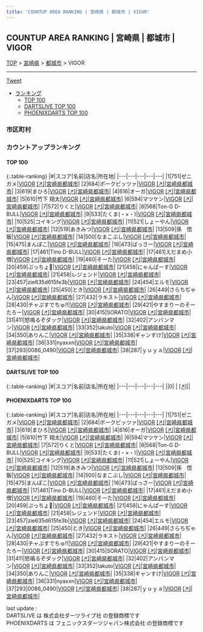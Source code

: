 ```yaml
---
title: 'COUNTUP AREA RANKING | 宮崎県 | 都城市 | VIGOR'
---
```

## COUNTUP AREA RANKING | 宮崎県 | 都城市 | VIGOR

[TOP](/darts/rank/) > [宮崎県](/darts/rank/宮崎県/) > [都城市](/darts/rank/宮崎県/都城市/) > VIGOR

___

<a href="https://twitter.com/share?ref_src=twsrc%5Etfw" data-text="COUNTUP AREA RANKING | 宮崎県都城市VIGOR" class="twitter-share-button" data-hashtags="DARTSLIVE,PHOENIXDARTS,darts,ダーツ" data-show-count="false">Tweet</a>

* [ランキング](#カウントアップランキング)
    * [TOP 100](#top-100)
    * [DARTSLIVE TOP 100](#dartslive-top-100)
    * [PHOENIXDARTS TOP 100](#phoenixdarts-top-100)

### 市区町村

<ul>

</ul>

### カウントアップランキング

#### TOP 100



{:.table-ranking}
|#|スコア|名前|店名|所在地|
|---|---|---|---|---|
|1|751|<span class="rank-name-pd">ゼニガメ</span>|<a href="/darts/rank/shops/43596.html">VIGOR</a> <a href="https://vs.phoenixdarts.com/jp/shop/shopDetailInfo/s_43596?s_seq=43596">[↗]</a>|<a href="/darts/rank/宮崎県/都城市">宮崎県都城市</a>|
|2|684|<span class="rank-name-pd">ポークピッツァ</span>|<a href="/darts/rank/shops/43596.html">VIGOR</a> <a href="https://vs.phoenixdarts.com/jp/shop/shopDetailInfo/s_43596?s_seq=43596">[↗]</a>|<a href="/darts/rank/宮崎県/都城市">宮崎県都城市</a>|
|3|619|<span class="rank-name-pd">まひろ</span>|<a href="/darts/rank/shops/43596.html">VIGOR</a> <a href="https://vs.phoenixdarts.com/jp/shop/shopDetailInfo/s_43596?s_seq=43596">[↗]</a>|<a href="/darts/rank/宮崎県/都城市">宮崎県都城市</a>|
|4|616|<span class="rank-name-pd">オーガ</span>|<a href="/darts/rank/shops/43596.html">VIGOR</a> <a href="https://vs.phoenixdarts.com/jp/shop/shopDetailInfo/s_43596?s_seq=43596">[↗]</a>|<a href="/darts/rank/宮崎県/都城市">宮崎県都城市</a>|
|5|610|<span class="rank-name-pd">竹下 翔太</span>|<a href="/darts/rank/shops/43596.html">VIGOR</a> <a href="https://vs.phoenixdarts.com/jp/shop/shopDetailInfo/s_43596?s_seq=43596">[↗]</a>|<a href="/darts/rank/宮崎県/都城市">宮崎県都城市</a>|
|6|594|<span class="rank-name-pd">マツケン</span>|<a href="/darts/rank/shops/43596.html">VIGOR</a> <a href="https://vs.phoenixdarts.com/jp/shop/shopDetailInfo/s_43596?s_seq=43596">[↗]</a>|<a href="/darts/rank/宮崎県/都城市">宮崎県都城市</a>|
|7|572|<span class="rank-name-pd">りくと</span>|<a href="/darts/rank/shops/43596.html">VIGOR</a> <a href="https://vs.phoenixdarts.com/jp/shop/shopDetailInfo/s_43596?s_seq=43596">[↗]</a>|<a href="/darts/rank/宮崎県/都城市">宮崎県都城市</a>|
|8|568|<span class="rank-name-pd">Ton-G D-BULL</span>|<a href="/darts/rank/shops/43596.html">VIGOR</a> <a href="https://vs.phoenixdarts.com/jp/shop/shopDetailInfo/s_43596?s_seq=43596">[↗]</a>|<a href="/darts/rank/宮崎県/都城市">宮崎県都城市</a>|
|9|533|<span class="rank-name-pd">たくま(・×・)</span>|<a href="/darts/rank/shops/43596.html">VIGOR</a> <a href="https://vs.phoenixdarts.com/jp/shop/shopDetailInfo/s_43596?s_seq=43596">[↗]</a>|<a href="/darts/rank/宮崎県/都城市">宮崎県都城市</a>|
|10|525|<span class="rank-name-pd">コイキング</span>|<a href="/darts/rank/shops/43596.html">VIGOR</a> <a href="https://vs.phoenixdarts.com/jp/shop/shopDetailInfo/s_43596?s_seq=43596">[↗]</a>|<a href="/darts/rank/宮崎県/都城市">宮崎県都城市</a>|
|11|521|<span class="rank-name-pd">しょーやん</span>|<a href="/darts/rank/shops/43596.html">VIGOR</a> <a href="https://vs.phoenixdarts.com/jp/shop/shopDetailInfo/s_43596?s_seq=43596">[↗]</a>|<a href="/darts/rank/宮崎県/都城市">宮崎県都城市</a>|
|12|519|<span class="rank-name-pd">あきみつ</span>|<a href="/darts/rank/shops/43596.html">VIGOR</a> <a href="https://vs.phoenixdarts.com/jp/shop/shopDetailInfo/s_43596?s_seq=43596">[↗]</a>|<a href="/darts/rank/宮崎県/都城市">宮崎県都城市</a>|
|13|509|<span class="rank-name-pd">孫　悟飯</span>|<a href="/darts/rank/shops/43596.html">VIGOR</a> <a href="https://vs.phoenixdarts.com/jp/shop/shopDetailInfo/s_43596?s_seq=43596">[↗]</a>|<a href="/darts/rank/宮崎県/都城市">宮崎県都城市</a>|
|14|500|<span class="rank-name-pd">なまこぶし</span>|<a href="/darts/rank/shops/43596.html">VIGOR</a> <a href="https://vs.phoenixdarts.com/jp/shop/shopDetailInfo/s_43596?s_seq=43596">[↗]</a>|<a href="/darts/rank/宮崎県/都城市">宮崎県都城市</a>|
|15|475|<span class="rank-name-pd">まんぽこ</span>|<a href="/darts/rank/shops/43596.html">VIGOR</a> <a href="https://vs.phoenixdarts.com/jp/shop/shopDetailInfo/s_43596?s_seq=43596">[↗]</a>|<a href="/darts/rank/宮崎県/都城市">宮崎県都城市</a>|
|16|473|<span class="rank-name-pd">ばっさー</span>|<a href="/darts/rank/shops/43596.html">VIGOR</a> <a href="https://vs.phoenixdarts.com/jp/shop/shopDetailInfo/s_43596?s_seq=43596">[↗]</a>|<a href="/darts/rank/宮崎県/都城市">宮崎県都城市</a>|
|17|461|<span class="rank-name-pd">Tino D-BULL</span>|<a href="/darts/rank/shops/43596.html">VIGOR</a> <a href="https://vs.phoenixdarts.com/jp/shop/shopDetailInfo/s_43596?s_seq=43596">[↗]</a>|<a href="/darts/rank/宮崎県/都城市">宮崎県都城市</a>|
|17|461|<span class="rank-name-pd">えだまめ小僧</span>|<a href="/darts/rank/shops/43596.html">VIGOR</a> <a href="https://vs.phoenixdarts.com/jp/shop/shopDetailInfo/s_43596?s_seq=43596">[↗]</a>|<a href="/darts/rank/宮崎県/都城市">宮崎県都城市</a>|
|19|460|<span class="rank-name-pd">そーた</span>|<a href="/darts/rank/shops/43596.html">VIGOR</a> <a href="https://vs.phoenixdarts.com/jp/shop/shopDetailInfo/s_43596?s_seq=43596">[↗]</a>|<a href="/darts/rank/宮崎県/都城市">宮崎県都城市</a>|
|20|459|<span class="rank-name-pd">ぷっちょ🤪</span>|<a href="/darts/rank/shops/43596.html">VIGOR</a> <a href="https://vs.phoenixdarts.com/jp/shop/shopDetailInfo/s_43596?s_seq=43596">[↗]</a>|<a href="/darts/rank/宮崎県/都城市">宮崎県都城市</a>|
|21|458|<span class="rank-name-pd">にゃんぱーす</span>|<a href="/darts/rank/shops/43596.html">VIGOR</a> <a href="https://vs.phoenixdarts.com/jp/shop/shopDetailInfo/s_43596?s_seq=43596">[↗]</a>|<a href="/darts/rank/宮崎県/都城市">宮崎県都城市</a>|
|21|458|<span class="rank-name-pd">レジェンド</span>|<a href="/darts/rank/shops/43596.html">VIGOR</a> <a href="https://vs.phoenixdarts.com/jp/shop/shopDetailInfo/s_43596?s_seq=43596">[↗]</a>|<a href="/darts/rank/宮崎県/都城市">宮崎県都城市</a>|
|23|457|<span class="rank-name-pd">zie635d615fe3b</span>|<a href="/darts/rank/shops/43596.html">VIGOR</a> <a href="https://vs.phoenixdarts.com/jp/shop/shopDetailInfo/s_43596?s_seq=43596">[↗]</a>|<a href="/darts/rank/宮崎県/都城市">宮崎県都城市</a>|
|24|454|<span class="rank-name-pd">エルモ</span>|<a href="/darts/rank/shops/43596.html">VIGOR</a> <a href="https://vs.phoenixdarts.com/jp/shop/shopDetailInfo/s_43596?s_seq=43596">[↗]</a>|<a href="/darts/rank/宮崎県/都城市">宮崎県都城市</a>|
|25|450|<span class="rank-name-pd">とき</span>|<a href="/darts/rank/shops/43596.html">VIGOR</a> <a href="https://vs.phoenixdarts.com/jp/shop/shopDetailInfo/s_43596?s_seq=43596">[↗]</a>|<a href="/darts/rank/宮崎県/都城市">宮崎県都城市</a>|
|26|449|<span class="rank-name-pd">さらちぢゃん</span>|<a href="/darts/rank/shops/43596.html">VIGOR</a> <a href="https://vs.phoenixdarts.com/jp/shop/shopDetailInfo/s_43596?s_seq=43596">[↗]</a>|<a href="/darts/rank/宮崎県/都城市">宮崎県都城市</a>|
|27|432|<span class="rank-name-pd">ラキスト</span>|<a href="/darts/rank/shops/43596.html">VIGOR</a> <a href="https://vs.phoenixdarts.com/jp/shop/shopDetailInfo/s_43596?s_seq=43596">[↗]</a>|<a href="/darts/rank/宮崎県/都城市">宮崎県都城市</a>|
|28|430|<span class="rank-name-pd">チャぷすでちゅ!!</span>|<a href="/darts/rank/shops/43596.html">VIGOR</a> <a href="https://vs.phoenixdarts.com/jp/shop/shopDetailInfo/s_43596?s_seq=43596">[↗]</a>|<a href="/darts/rank/宮崎県/都城市">宮崎県都城市</a>|
|29|421|<span class="rank-name-pd">やすまりーのそーたろー</span>|<a href="/darts/rank/shops/43596.html">VIGOR</a> <a href="https://vs.phoenixdarts.com/jp/shop/shopDetailInfo/s_43596?s_seq=43596">[↗]</a>|<a href="/darts/rank/宮崎県/都城市">宮崎県都城市</a>|
|30|415|<span class="rank-name-pd">SORATO</span>|<a href="/darts/rank/shops/43596.html">VIGOR</a> <a href="https://vs.phoenixdarts.com/jp/shop/shopDetailInfo/s_43596?s_seq=43596">[↗]</a>|<a href="/darts/rank/宮崎県/都城市">宮崎県都城市</a>|
|31|411|<span class="rank-name-pd">怒鳴るぞダック</span>|<a href="/darts/rank/shops/43596.html">VIGOR</a> <a href="https://vs.phoenixdarts.com/jp/shop/shopDetailInfo/s_43596?s_seq=43596">[↗]</a>|<a href="/darts/rank/宮崎県/都城市">宮崎県都城市</a>|
|32|402|<span class="rank-name-pd">アンパンマン</span>|<a href="/darts/rank/shops/43596.html">VIGOR</a> <a href="https://vs.phoenixdarts.com/jp/shop/shopDetailInfo/s_43596?s_seq=43596">[↗]</a>|<a href="/darts/rank/宮崎県/都城市">宮崎県都城市</a>|
|33|352|<span class="rank-name-pd">takuto</span>|<a href="/darts/rank/shops/43596.html">VIGOR</a> <a href="https://vs.phoenixdarts.com/jp/shop/shopDetailInfo/s_43596?s_seq=43596">[↗]</a>|<a href="/darts/rank/宮崎県/都城市">宮崎県都城市</a>|
|34|350|<span class="rank-name-pd">ありんこ</span>|<a href="/darts/rank/shops/43596.html">VIGOR</a> <a href="https://vs.phoenixdarts.com/jp/shop/shopDetailInfo/s_43596?s_seq=43596">[↗]</a>|<a href="/darts/rank/宮崎県/都城市">宮崎県都城市</a>|
|35|338|<span class="rank-name-pd">ギャンすけ</span>|<a href="/darts/rank/shops/43596.html">VIGOR</a> <a href="https://vs.phoenixdarts.com/jp/shop/shopDetailInfo/s_43596?s_seq=43596">[↗]</a>|<a href="/darts/rank/宮崎県/都城市">宮崎県都城市</a>|
|36|331|<span class="rank-name-pd">nyaxxn</span>|<a href="/darts/rank/shops/43596.html">VIGOR</a> <a href="https://vs.phoenixdarts.com/jp/shop/shopDetailInfo/s_43596?s_seq=43596">[↗]</a>|<a href="/darts/rank/宮崎県/都城市">宮崎県都城市</a>|
|37|293|<span class="rank-name-pd">0086_0490</span>|<a href="/darts/rank/shops/43596.html">VIGOR</a> <a href="https://vs.phoenixdarts.com/jp/shop/shopDetailInfo/s_43596?s_seq=43596">[↗]</a>|<a href="/darts/rank/宮崎県/都城市">宮崎県都城市</a>|
|38|287|<span class="rank-name-pd">ｙｕｙａ</span>|<a href="/darts/rank/shops/43596.html">VIGOR</a> <a href="https://vs.phoenixdarts.com/jp/shop/shopDetailInfo/s_43596?s_seq=43596">[↗]</a>|<a href="/darts/rank/宮崎県/都城市">宮崎県都城市</a>|


#### DARTSLIVE TOP 100



{:.table-ranking}
|#|スコア|名前|店名|所在地|
|---|---|---|---|---|
||0|<span class="rank-name-dl"> </span>|<a href="/darts/rank/shops/.html"></a> <a href="">[↗]</a>|<a href="/darts/rank//"></a>|


#### PHOENIXDARTS TOP 100



{:.table-ranking}
|#|スコア|名前|店名|所在地|
|---|---|---|---|---|
|1|751|<span class="rank-name-pd">ゼニガメ</span>|<a href="/darts/rank/shops/43596.html">VIGOR</a> <a href="https://vs.phoenixdarts.com/jp/shop/shopDetailInfo/s_43596?s_seq=43596">[↗]</a>|<a href="/darts/rank/宮崎県/都城市">宮崎県都城市</a>|
|2|684|<span class="rank-name-pd">ポークピッツァ</span>|<a href="/darts/rank/shops/43596.html">VIGOR</a> <a href="https://vs.phoenixdarts.com/jp/shop/shopDetailInfo/s_43596?s_seq=43596">[↗]</a>|<a href="/darts/rank/宮崎県/都城市">宮崎県都城市</a>|
|3|619|<span class="rank-name-pd">まひろ</span>|<a href="/darts/rank/shops/43596.html">VIGOR</a> <a href="https://vs.phoenixdarts.com/jp/shop/shopDetailInfo/s_43596?s_seq=43596">[↗]</a>|<a href="/darts/rank/宮崎県/都城市">宮崎県都城市</a>|
|4|616|<span class="rank-name-pd">オーガ</span>|<a href="/darts/rank/shops/43596.html">VIGOR</a> <a href="https://vs.phoenixdarts.com/jp/shop/shopDetailInfo/s_43596?s_seq=43596">[↗]</a>|<a href="/darts/rank/宮崎県/都城市">宮崎県都城市</a>|
|5|610|<span class="rank-name-pd">竹下 翔太</span>|<a href="/darts/rank/shops/43596.html">VIGOR</a> <a href="https://vs.phoenixdarts.com/jp/shop/shopDetailInfo/s_43596?s_seq=43596">[↗]</a>|<a href="/darts/rank/宮崎県/都城市">宮崎県都城市</a>|
|6|594|<span class="rank-name-pd">マツケン</span>|<a href="/darts/rank/shops/43596.html">VIGOR</a> <a href="https://vs.phoenixdarts.com/jp/shop/shopDetailInfo/s_43596?s_seq=43596">[↗]</a>|<a href="/darts/rank/宮崎県/都城市">宮崎県都城市</a>|
|7|572|<span class="rank-name-pd">りくと</span>|<a href="/darts/rank/shops/43596.html">VIGOR</a> <a href="https://vs.phoenixdarts.com/jp/shop/shopDetailInfo/s_43596?s_seq=43596">[↗]</a>|<a href="/darts/rank/宮崎県/都城市">宮崎県都城市</a>|
|8|568|<span class="rank-name-pd">Ton-G D-BULL</span>|<a href="/darts/rank/shops/43596.html">VIGOR</a> <a href="https://vs.phoenixdarts.com/jp/shop/shopDetailInfo/s_43596?s_seq=43596">[↗]</a>|<a href="/darts/rank/宮崎県/都城市">宮崎県都城市</a>|
|9|533|<span class="rank-name-pd">たくま(・×・)</span>|<a href="/darts/rank/shops/43596.html">VIGOR</a> <a href="https://vs.phoenixdarts.com/jp/shop/shopDetailInfo/s_43596?s_seq=43596">[↗]</a>|<a href="/darts/rank/宮崎県/都城市">宮崎県都城市</a>|
|10|525|<span class="rank-name-pd">コイキング</span>|<a href="/darts/rank/shops/43596.html">VIGOR</a> <a href="https://vs.phoenixdarts.com/jp/shop/shopDetailInfo/s_43596?s_seq=43596">[↗]</a>|<a href="/darts/rank/宮崎県/都城市">宮崎県都城市</a>|
|11|521|<span class="rank-name-pd">しょーやん</span>|<a href="/darts/rank/shops/43596.html">VIGOR</a> <a href="https://vs.phoenixdarts.com/jp/shop/shopDetailInfo/s_43596?s_seq=43596">[↗]</a>|<a href="/darts/rank/宮崎県/都城市">宮崎県都城市</a>|
|12|519|<span class="rank-name-pd">あきみつ</span>|<a href="/darts/rank/shops/43596.html">VIGOR</a> <a href="https://vs.phoenixdarts.com/jp/shop/shopDetailInfo/s_43596?s_seq=43596">[↗]</a>|<a href="/darts/rank/宮崎県/都城市">宮崎県都城市</a>|
|13|509|<span class="rank-name-pd">孫　悟飯</span>|<a href="/darts/rank/shops/43596.html">VIGOR</a> <a href="https://vs.phoenixdarts.com/jp/shop/shopDetailInfo/s_43596?s_seq=43596">[↗]</a>|<a href="/darts/rank/宮崎県/都城市">宮崎県都城市</a>|
|14|500|<span class="rank-name-pd">なまこぶし</span>|<a href="/darts/rank/shops/43596.html">VIGOR</a> <a href="https://vs.phoenixdarts.com/jp/shop/shopDetailInfo/s_43596?s_seq=43596">[↗]</a>|<a href="/darts/rank/宮崎県/都城市">宮崎県都城市</a>|
|15|475|<span class="rank-name-pd">まんぽこ</span>|<a href="/darts/rank/shops/43596.html">VIGOR</a> <a href="https://vs.phoenixdarts.com/jp/shop/shopDetailInfo/s_43596?s_seq=43596">[↗]</a>|<a href="/darts/rank/宮崎県/都城市">宮崎県都城市</a>|
|16|473|<span class="rank-name-pd">ばっさー</span>|<a href="/darts/rank/shops/43596.html">VIGOR</a> <a href="https://vs.phoenixdarts.com/jp/shop/shopDetailInfo/s_43596?s_seq=43596">[↗]</a>|<a href="/darts/rank/宮崎県/都城市">宮崎県都城市</a>|
|17|461|<span class="rank-name-pd">Tino D-BULL</span>|<a href="/darts/rank/shops/43596.html">VIGOR</a> <a href="https://vs.phoenixdarts.com/jp/shop/shopDetailInfo/s_43596?s_seq=43596">[↗]</a>|<a href="/darts/rank/宮崎県/都城市">宮崎県都城市</a>|
|17|461|<span class="rank-name-pd">えだまめ小僧</span>|<a href="/darts/rank/shops/43596.html">VIGOR</a> <a href="https://vs.phoenixdarts.com/jp/shop/shopDetailInfo/s_43596?s_seq=43596">[↗]</a>|<a href="/darts/rank/宮崎県/都城市">宮崎県都城市</a>|
|19|460|<span class="rank-name-pd">そーた</span>|<a href="/darts/rank/shops/43596.html">VIGOR</a> <a href="https://vs.phoenixdarts.com/jp/shop/shopDetailInfo/s_43596?s_seq=43596">[↗]</a>|<a href="/darts/rank/宮崎県/都城市">宮崎県都城市</a>|
|20|459|<span class="rank-name-pd">ぷっちょ🤪</span>|<a href="/darts/rank/shops/43596.html">VIGOR</a> <a href="https://vs.phoenixdarts.com/jp/shop/shopDetailInfo/s_43596?s_seq=43596">[↗]</a>|<a href="/darts/rank/宮崎県/都城市">宮崎県都城市</a>|
|21|458|<span class="rank-name-pd">にゃんぱーす</span>|<a href="/darts/rank/shops/43596.html">VIGOR</a> <a href="https://vs.phoenixdarts.com/jp/shop/shopDetailInfo/s_43596?s_seq=43596">[↗]</a>|<a href="/darts/rank/宮崎県/都城市">宮崎県都城市</a>|
|21|458|<span class="rank-name-pd">レジェンド</span>|<a href="/darts/rank/shops/43596.html">VIGOR</a> <a href="https://vs.phoenixdarts.com/jp/shop/shopDetailInfo/s_43596?s_seq=43596">[↗]</a>|<a href="/darts/rank/宮崎県/都城市">宮崎県都城市</a>|
|23|457|<span class="rank-name-pd">zie635d615fe3b</span>|<a href="/darts/rank/shops/43596.html">VIGOR</a> <a href="https://vs.phoenixdarts.com/jp/shop/shopDetailInfo/s_43596?s_seq=43596">[↗]</a>|<a href="/darts/rank/宮崎県/都城市">宮崎県都城市</a>|
|24|454|<span class="rank-name-pd">エルモ</span>|<a href="/darts/rank/shops/43596.html">VIGOR</a> <a href="https://vs.phoenixdarts.com/jp/shop/shopDetailInfo/s_43596?s_seq=43596">[↗]</a>|<a href="/darts/rank/宮崎県/都城市">宮崎県都城市</a>|
|25|450|<span class="rank-name-pd">とき</span>|<a href="/darts/rank/shops/43596.html">VIGOR</a> <a href="https://vs.phoenixdarts.com/jp/shop/shopDetailInfo/s_43596?s_seq=43596">[↗]</a>|<a href="/darts/rank/宮崎県/都城市">宮崎県都城市</a>|
|26|449|<span class="rank-name-pd">さらちぢゃん</span>|<a href="/darts/rank/shops/43596.html">VIGOR</a> <a href="https://vs.phoenixdarts.com/jp/shop/shopDetailInfo/s_43596?s_seq=43596">[↗]</a>|<a href="/darts/rank/宮崎県/都城市">宮崎県都城市</a>|
|27|432|<span class="rank-name-pd">ラキスト</span>|<a href="/darts/rank/shops/43596.html">VIGOR</a> <a href="https://vs.phoenixdarts.com/jp/shop/shopDetailInfo/s_43596?s_seq=43596">[↗]</a>|<a href="/darts/rank/宮崎県/都城市">宮崎県都城市</a>|
|28|430|<span class="rank-name-pd">チャぷすでちゅ!!</span>|<a href="/darts/rank/shops/43596.html">VIGOR</a> <a href="https://vs.phoenixdarts.com/jp/shop/shopDetailInfo/s_43596?s_seq=43596">[↗]</a>|<a href="/darts/rank/宮崎県/都城市">宮崎県都城市</a>|
|29|421|<span class="rank-name-pd">やすまりーのそーたろー</span>|<a href="/darts/rank/shops/43596.html">VIGOR</a> <a href="https://vs.phoenixdarts.com/jp/shop/shopDetailInfo/s_43596?s_seq=43596">[↗]</a>|<a href="/darts/rank/宮崎県/都城市">宮崎県都城市</a>|
|30|415|<span class="rank-name-pd">SORATO</span>|<a href="/darts/rank/shops/43596.html">VIGOR</a> <a href="https://vs.phoenixdarts.com/jp/shop/shopDetailInfo/s_43596?s_seq=43596">[↗]</a>|<a href="/darts/rank/宮崎県/都城市">宮崎県都城市</a>|
|31|411|<span class="rank-name-pd">怒鳴るぞダック</span>|<a href="/darts/rank/shops/43596.html">VIGOR</a> <a href="https://vs.phoenixdarts.com/jp/shop/shopDetailInfo/s_43596?s_seq=43596">[↗]</a>|<a href="/darts/rank/宮崎県/都城市">宮崎県都城市</a>|
|32|402|<span class="rank-name-pd">アンパンマン</span>|<a href="/darts/rank/shops/43596.html">VIGOR</a> <a href="https://vs.phoenixdarts.com/jp/shop/shopDetailInfo/s_43596?s_seq=43596">[↗]</a>|<a href="/darts/rank/宮崎県/都城市">宮崎県都城市</a>|
|33|352|<span class="rank-name-pd">takuto</span>|<a href="/darts/rank/shops/43596.html">VIGOR</a> <a href="https://vs.phoenixdarts.com/jp/shop/shopDetailInfo/s_43596?s_seq=43596">[↗]</a>|<a href="/darts/rank/宮崎県/都城市">宮崎県都城市</a>|
|34|350|<span class="rank-name-pd">ありんこ</span>|<a href="/darts/rank/shops/43596.html">VIGOR</a> <a href="https://vs.phoenixdarts.com/jp/shop/shopDetailInfo/s_43596?s_seq=43596">[↗]</a>|<a href="/darts/rank/宮崎県/都城市">宮崎県都城市</a>|
|35|338|<span class="rank-name-pd">ギャンすけ</span>|<a href="/darts/rank/shops/43596.html">VIGOR</a> <a href="https://vs.phoenixdarts.com/jp/shop/shopDetailInfo/s_43596?s_seq=43596">[↗]</a>|<a href="/darts/rank/宮崎県/都城市">宮崎県都城市</a>|
|36|331|<span class="rank-name-pd">nyaxxn</span>|<a href="/darts/rank/shops/43596.html">VIGOR</a> <a href="https://vs.phoenixdarts.com/jp/shop/shopDetailInfo/s_43596?s_seq=43596">[↗]</a>|<a href="/darts/rank/宮崎県/都城市">宮崎県都城市</a>|
|37|293|<span class="rank-name-pd">0086_0490</span>|<a href="/darts/rank/shops/43596.html">VIGOR</a> <a href="https://vs.phoenixdarts.com/jp/shop/shopDetailInfo/s_43596?s_seq=43596">[↗]</a>|<a href="/darts/rank/宮崎県/都城市">宮崎県都城市</a>|
|38|287|<span class="rank-name-pd">ｙｕｙａ</span>|<a href="/darts/rank/shops/43596.html">VIGOR</a> <a href="https://vs.phoenixdarts.com/jp/shop/shopDetailInfo/s_43596?s_seq=43596">[↗]</a>|<a href="/darts/rank/宮崎県/都城市">宮崎県都城市</a>|


<div class="footer border-top border-gray-light mt-5 pt-3 text-right text-gray">
    last update : <span style="font-weight: italic" id="foot_last_modified"></span><br />
    DARTSLIVE は 株式会社ダーツライブ社 の登録商標です<br />
    PHOENIXDARTS は フェニックスダーツジャパン株式会社 の登録商標です<br />
</div>

<script src="https://cdnjs.cloudflare.com/ajax/libs/jquery.tablesorter/2.31.3/js/jquery.tablesorter.min.js" integrity="sha512-qzgd5cYSZcosqpzpn7zF2ZId8f/8CHmFKZ8j7mU4OUXTNRd5g+ZHBPsgKEwoqxCtdQvExE5LprwwPAgoicguNg==" crossorigin="anonymous" referrerpolicy="no-referrer"></script>
<link rel="stylesheet" href="https://cdnjs.cloudflare.com/ajax/libs/jquery.tablesorter/2.31.3/css/theme.default.min.css" integrity="sha512-wghhOJkjQX0Lh3NSWvNKeZ0ZpNn+SPVXX1Qyc9OCaogADktxrBiBdKGDoqVUOyhStvMBmJQ8ZdMHiR3wuEq8+w==" crossorigin="anonymous" referrerpolicy="no-referrer" />
<script>
$(function() {
    $(".table-ranking").tablesorter({sortList:[[0, 0]]});
    $("#foot_last_modified").text(formatDate(new Date(document.lastModified), 'yyyy-MM-dd HH:mm:ss'));
});
</script>

<script async src="https://platform.twitter.com/widgets.js" charset="utf-8"></script>
